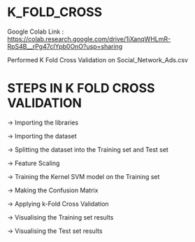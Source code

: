 # K_FOLD_CROSS

Google Colab Link : https://colab.research.google.com/drive/1iXanqWHLmR-RpS4B__rPg47cIYpb0OnO?usp=sharing

Performed K Fold Cross Validation on Social_Network_Ads.csv


# STEPS IN K FOLD CROSS VALIDATION 

-> Importing the libraries

-> Importing the dataset

-> Splitting the dataset into the Training set and Test set

-> Feature Scaling

-> Training the Kernel SVM model on the Training set

-> Making the Confusion Matrix

-> Applying k-Fold Cross Validation

-> Visualising the Training set results

-> Visualising the Test set results
